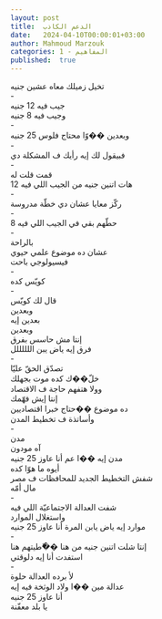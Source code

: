 ```yaml
---
layout: post
title:  الدعم الكاذب
date:   2024-04-10T00:00:01+03:00
author: Mahmoud Marzouk
categories: 1 - المفاهيم
published:  true
---
```

تخيل زميلك معاه عشين جنيه\
-\
جيب فيه 12 جنيه\
وجيب فيه 8 جنيه\
-\
وبعدين ��وّا محتاج فلوس 25 جنيه\
-\
فبيقول لك إيه رأيك ف المشكلة دي\
-\
قمت قلت له\
هات اتنين جنيه من الجيب اللي فيه 12\
-\
ركّز معايا عشان دي خطّة مدروسة\
-\
حطّهم بقي في الجيب اللي فيه 8\
-\
بالراحة\
عشان ده موضوع علمي حيوي\
فيسيولوجي باحت\
-\
كويّس كده\
-\
قال لك كويّس\
وبعدين\
بعدين إيه\
وبعدين\
إنتا مش حاسس بفرق\
فرق إيه ياض يبن اللللللل\
-\
تصدّق الحقّ عليّا\
خلّ��ك كده موت بجهلك\
وولا هتفهم حاجة ف الاقتصاد\
إنتا إيش فهّمك\
ده موضوع ��حتاج خبرا اقتصاديين\
وأساتذة ف تخطيط المدن\
-\
مدن\
آه مودون\
مدن إيه ��ا عم أنا عاوز 25 جنيه\
أيوه ما هوّا كده\
شفش التخطيط الجديد للمحافظات ف مصر\
مال أمّه\
-\
شفت العدالة الاجتماعيّة اللي فيه\
واستغلال الموارد\
موارد إيه ياض يابن المرة أنا عاوز 25 جنيه\
-\
إنتا شلت اتنين جنيه من هنا ��ّطيتهم هنا\
استفدت أنا إيه دلوقتي\
-\
لأ برده العدالة حلوة\
عدالة مين ��ا ولاد الوثخة فيه إيه\
أنا عاوز 25 جنيه\
يا بلد معفّنة
